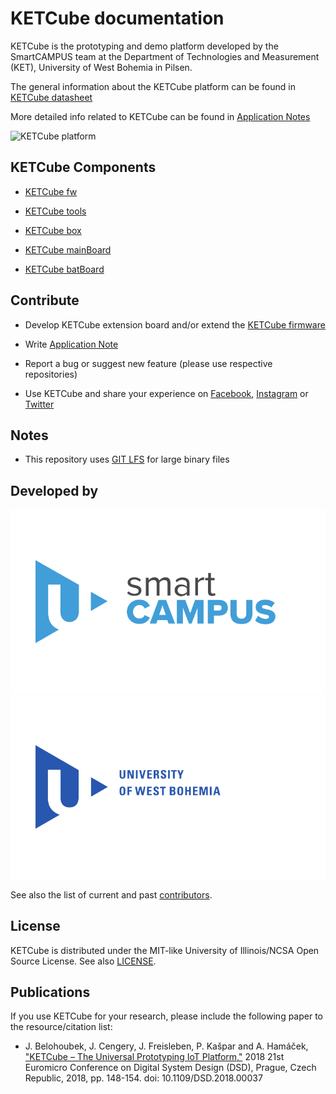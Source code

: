 # KETCube documentation

KETCube is the prototyping and demo platform developed by the SmartCAMPUS team at the Department of Technologies and Measurement (KET), University of West Bohemia in Pilsen.

The general information about the KETCube platform can be found in [KETCube datasheet](KETCubeDatasheet.pdf)

More detailed info related to KETCube can be found in [Application Notes](appNotes/)

![KETCube platform](resources/images/ketCube_all_photo_webQ.jpg)

## KETCube Components

* [KETCube fw](https://github.com/SmartCAMPUSZCU/KETCube-fw)
* [KETCube tools](https://github.com/SmartCAMPUSZCU/KETCube-tools)
* [KETCube box](https://github.com/SmartCAMPUSZCU/KETCube-box)

* [KETCube mainBoard](https://github.com/SmartCAMPUSZCU/KETCube-mainBoard)
* [KETCube batBoard](https://github.com/SmartCAMPUSZCU/KETCube-batBoard)

## Contribute

* Develop KETCube extension board and/or extend the [KETCube firmware](https://github.com/SmartCAMPUSZCU/KETCube-fw)
* Write [Application Note](appNotes/)
* Report a bug or suggest new feature (please use respective repositories)

* Use KETCube and share your experience on [Facebook](https://www.facebook.com/smartcampuszcu), [Instagram](https://www.instagram.com/smartcampuszcu/) or [Twitter](https://twitter.com/SmartCAMPUSZCU)

## Notes

* This repository uses [GIT LFS](https://git-lfs.github.com/) for large binary files

## Developed by

[![SmartCAMPUS ZCU](resources/images/smartCAMPUSZCU_logo.svg)](https://www.smartcampus.cz/en)
[![ZCU](resources/images/ZCU_logotype.svg)](https://www.zcu.cz/en)

See also the list of current and past [contributors](CONTRIBUTORS).

## License

KETCube is distributed under the MIT-like University of Illinois/NCSA Open Source License. 
See also [LICENSE](LICENSE).

## Publications

If you use KETCube for your research, please include the following paper to the resource/citation list:

* J. Belohoubek, J. Cengery, J. Freisleben, P. Kašpar and A. Hamáček, ["KETCube – The Universal Prototyping IoT Platform,"](http://ieeexplore.ieee.org/stamp/stamp.jsp?tp=&arnumber=8491808&isnumber=8491778) 2018 21st Euromicro Conference on Digital System Design (DSD), Prague, Czech Republic, 2018, pp. 148-154.
doi: 10.1109/DSD.2018.00037
